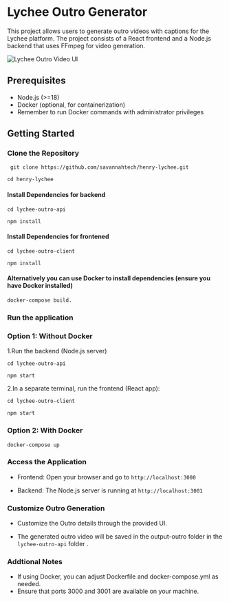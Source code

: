 # Lychee Outro Generator
This project allows users to generate outro videos with captions for the Lychee platform. The project consists of a React frontend and a Node.js backend that uses FFmpeg for video generation.

![Lychee Outro Video UI](https://res.cloudinary.com/dwa7zorf5/image/upload/v1703856149/bcr18z2hca5q8l7vlzk6.png)

## Prerequisites
- Node.js (>=18)
- Docker (optional, for containerization)
- Remember to run Docker commands with administrator privileges

## Getting Started
### Clone the Repository
``` git clone https://github.com/savannahtech/henry-lychee.git```

``` cd henry-lychee ```

#### Install Dependencies for  backend
`cd lychee-outro-api`

`npm install`

#### Install Dependencies for  frontened
`cd lychee-outro-client`

`npm install`

#### Alternatively you can use Docker to install dependencies (ensure you have Docker installed)
`docker-compose build.`

### Run the application
### Option 1: Without Docker
1.Run the backend (Node.js server)

```cd lychee-outro-api```

```npm start```

2.In a separate terminal, run the frontend (React app):

```cd lychee-outro-client```

```npm start```

### Option 2: With Docker
```docker-compose up```

### Access the Application
- Frontend: Open your browser and go to `http://localhost:3000` 

- Backend: The Node.js server is running at `http://localhost:3001`
    
### Customize Outro Generation
- Customize the Outro details through the provided UI.

- The generated outro video will be saved in the output-outro folder in the `lychee-outro-api` folder .

### Addtional Notes
- If using Docker, you can adjust Dockerfile and docker-compose.yml as needed.
- Ensure that ports 3000 and 3001 are available on your machine.


